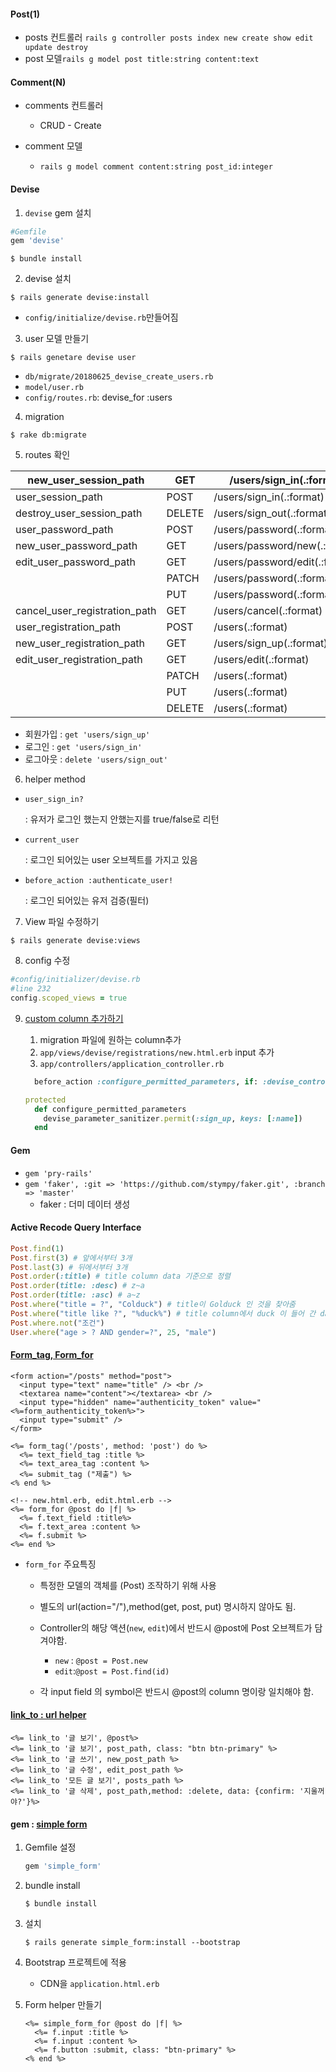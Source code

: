 #### Post(1)

* posts 컨트롤러 `rails g controller posts index new create show edit update destroy` 
* post 모델`rails g model post title:string content:text `

#### Comment(N)

* comments 컨트롤러 

  * CRUD - Create

* comment 모델 

  * `rails g model comment content:string post_id:integer`

    

#### Devise

1. `devise` gem 설치

```ruby
#Gemfile
gem 'devise'
```

```console
$ bundle install
```

2. devise 설치

```console
$ rails generate devise:install
```

   - `config/initialize/devise.rb`만들어짐

3. user 모델 만들기

```console
$ rails genetare devise user
```

- `db/migrate/20180625_devise_create_users.rb`
- `model/user.rb`
- `config/routes.rb`: devise_for :users

4. migration

```console
$ rake db:migrate
```

5. routes 확인

| new_user_session_path         | GET    | /users/sign_in(.:format)       | devise/sessions#new          |
| ----------------------------- | ------ | ------------------------------ | ---------------------------- |
| user_session_path             | POST   | /users/sign_in(.:format)       | devise/sessions#create       |
| destroy_user_session_path     | DELETE | /users/sign_out(.:format)      | devise/sessions#destroy      |
| user_password_path            | POST   | /users/password(.:format)      | devise/passwords#create      |
| new_user_password_path        | GET    | /users/password/new(.:format)  | devise/passwords#new         |
| edit_user_password_path       | GET    | /users/password/edit(.:format) | devise/passwords#edit        |
|                               | PATCH  | /users/password(.:format)      | devise/passwords#update      |
|                               | PUT    | /users/password(.:format)      | devise/passwords#update      |
| cancel_user_registration_path | GET    | /users/cancel(.:format)        | devise/registrations#cancel  |
| user_registration_path        | POST   | /users(.:format)               | devise/registrations#create  |
| new_user_registration_path    | GET    | /users/sign_up(.:format)       | devise/registrations#new     |
| edit_user_registration_path   | GET    | /users/edit(.:format)          | devise/registrations#edit    |
|                               | PATCH  | /users(.:format)               | devise/registrations#update  |
|                               | PUT    | /users(.:format)               | devise/registrations#update  |
|                               | DELETE | /users(.:format)               | devise/registrations#destroy |

- 회원가입 : `get 'users/sign_up'`
- 로그인 : `get 'users/sign_in'`
- 로그아웃 : `delete 'users/sign_out'`

6. helper method

- `user_sign_in?`

  : 유저가 로그인 했는지 안했는지를 true/false로 리턴

- `current_user`

  : 로그인 되어있는 user 오브젝트를 가지고 있음

- `before_action :authenticate_user!`

  : 로그인 되어있는 유저 검증(필터)

7. View 파일 수정하기

```console
$ rails generate devise:views
```
8. config 수정
```ruby
#config/initializer/devise.rb
#line 232
config.scoped_views = true
```


9. [custom column 추가하기](https://github.com/plataformatec/devise#strong-parameters)

   1.  migration 파일에 원하는 column추가
   2. `app/views/devise/registrations/new.html.erb`  input 추가
   3. `app/controllers/application_controller.rb` 

   ```ruby
     before_action :configure_permitted_parameters, if: :devise_controller?
   
   protected
     def configure_permitted_parameters
       devise_parameter_sanitizer.permit(:sign_up, keys: [:name])
     end
   ```

   

#### Gem

- `gem 'pry-rails'`
- `gem 'faker', :git => 'https://github.com/stympy/faker.git', :branch => 'master'`  
  - faker : 더미 데이터 생성



#### Active Recode Query Interface

```ruby
Post.find(1)
Post.first(3) # 앞에서부터 3개
Post.last(3) # 뒤에서부터 3개
Post.order(:title) # title column data 기준으로 정렬
Post.order(title: :desc) # z~a
Post.order(title: :asc) # a~z
Post.where("title = ?", "Colduck") # title이 Golduck 인 것을 찾아줌
Post.where("title like ?", "%duck%") # title column에서 duck 이 들어 간 data를 찾아줌
Post.where.not("조건")
User.where("age > ? AND gender=?", 25, "male")
```



#### [Form_tag, Form_for](https://guides.rorlab.org/form_helpers.html)

```erb
<form action="/posts" method="post">
  <input type="text" name="title" /> <br />
  <textarea name="content"></textarea> <br />
  <input type="hidden" name="authenticity_token" value="<%=form_authenticity_token%>">
  <input type="submit" />
</form>
```

```erb
<%= form_tag('/posts', method: 'post') do %>
  <%= text_field_tag :title %>
  <%= text_area_tag :content %>
  <%= submit_tag ("제출") %>
<% end %>
```

```erb
<!-- new.html.erb, edit.html.erb -->
<%= form_for @post do |f| %>
  <%= f.text_field :title%>
  <%= f.text_area :content %>
  <%= f.submit %>
<%= end %>
```

- `form_for` 주요특징

  - 특정한 모델의 객체를 (Post) 조작하기 위해 사용
  - 별도의 url(action="/"),method(get, post, put) 명시하지 않아도 됨.
  - Controller의 해당 액션(`new`, `edit`)에서 반드시 @post에 Post 오브젝트가 담겨야함.

    - `new` : `@post = Post.new`
    - `edit`:`@post = Post.find(id)` 
  - 각 input field 의 symbol은 반드시 @post의 column 명이랑 일치해야 함.



#### [link_to : url helper](https://apidock.com/rails/ActionView/Helpers/UrlHelper/link_to)

```erb
<%= link_to '글 보기', @post%>
<%= link_to '글 보기', post_path, class: "btn btn-primary" %>
<%= link_to '글 쓰기', new_post_path %>
<%= link_to '글 수정', edit_post_path %>
<%= link_to '모든 글 보기', posts_path %>
<%= link_to '글 삭제', post_path,method: :delete, data: {confirm: '지울꺼야?'}%>
```




#### gem : [simple form](https://github.com/plataformatec/simple_form) 

1. Gemfile 설정

   ```ruby
   gem 'simple_form'
   ```

2. bundle install

   ```
   $ bundle install
   ```

3. 설치

   ```
   $ rails generate simple_form:install --bootstrap
   ```

4. Bootstrap 프로젝트에 적용

   * CDN을 `application.html.erb`

5. Form helper 만들기

   ```erb
   <%= simple_form_for @post do |f| %>
     <%= f.input :title %>
     <%= f.input :content %>
     <%= f.button :submit, class: "btn-primary" %>
   <% end %>
   ```